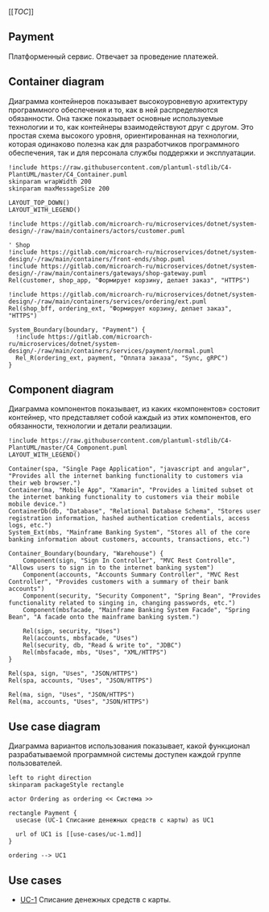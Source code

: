 [[_TOC_]]

## Payment
Платформенный сервис. 
Отвечает за проведение платежей.

## Container diagram
Диаграмма контейнеров показывает высокоуровневую архитектуру программного обеспечения и то, как в ней распределяются обязанности. Она также показывает основные используемые технологии и то, как контейнеры взаимодействуют друг с другом. Это простая схема высокого уровня, ориентированная на технологии, которая одинаково полезна как для разработчиков программного обеспечения, так и для персонала службы поддержки и эксплуатации.

```plantuml
!include https://raw.githubusercontent.com/plantuml-stdlib/C4-PlantUML/master/C4_Container.puml
skinparam wrapWidth 200
skinparam maxMessageSize 200

LAYOUT_TOP_DOWN()
LAYOUT_WITH_LEGEND()

!include https://gitlab.com/microarch-ru/microservices/dotnet/system-design/-/raw/main/containers/actors/customer.puml

' Shop
!include https://gitlab.com/microarch-ru/microservices/dotnet/system-design/-/raw/main/containers/front-ends/shop.puml
!include https://gitlab.com/microarch-ru/microservices/dotnet/system-design/-/raw/main/containers/gateways/shop-gateway.puml
Rel(customer, shop_app, "Формирует корзину, делает заказ", "HTTPS")

!include https://gitlab.com/microarch-ru/microservices/dotnet/system-design/-/raw/main/containers/services/ordering/ext.puml
Rel(shop_bff, ordering_ext, "Формирует корзину, делает заказ", "HTTPS")

System_Boundary(boundary, "Payment") {
  !include https://gitlab.com/microarch-ru/microservices/dotnet/system-design/-/raw/main/containers/services/payment/normal.puml
  Rel_R(ordering_ext, payment, "Оплата заказа", "Sync, gRPC")
}
```

## Component diagram
Диаграмма компонентов показывает, из каких «компонентов» состояит контейнер, что представляет собой каждый из этих компонентов, его обязанности, технологии и детали реализации.

```plantuml
!include https://raw.githubusercontent.com/plantuml-stdlib/C4-PlantUML/master/C4_Component.puml
LAYOUT_WITH_LEGEND()

Container(spa, "Single Page Application", "javascript and angular", "Provides all the internet banking functionality to customers via their web browser.")
Container(ma, "Mobile App", "Xamarin", "Provides a limited subset ot the internet banking functionality to customers via their mobile mobile device.")
ContainerDb(db, "Database", "Relational Database Schema", "Stores user registration information, hashed authentication credentials, access logs, etc.")
System_Ext(mbs, "Mainframe Banking System", "Stores all of the core banking information about customers, accounts, transactions, etc.")

Container_Boundary(boundary, "Warehouse") {
    Component(sign, "Sign In Controller", "MVC Rest Controlle", "Allows users to sign in to the internet banking system")
    Component(accounts, "Accounts Summary Controller", "MVC Rest Controller", "Provides customers with a summary of their bank accounts")
    Component(security, "Security Component", "Spring Bean", "Provides functionality related to singing in, changing passwords, etc.")
    Component(mbsfacade, "Mainframe Banking System Facade", "Spring Bean", "A facade onto the mainframe banking system.")

    Rel(sign, security, "Uses")
    Rel(accounts, mbsfacade, "Uses")
    Rel(security, db, "Read & write to", "JDBC")
    Rel(mbsfacade, mbs, "Uses", "XML/HTTPS")
}

Rel(spa, sign, "Uses", "JSON/HTTPS")
Rel(spa, accounts, "Uses", "JSON/HTTPS")

Rel(ma, sign, "Uses", "JSON/HTTPS")
Rel(ma, accounts, "Uses", "JSON/HTTPS")
```

## Use case diagram
Диаграмма вариантов использования показывает, какой функционал разрабатываемой программной системы доступен каждой группе пользователей.

```plantuml
left to right direction
skinparam packageStyle rectangle

actor Ordering as ordering << Система >>

rectangle Payment {
  usecase (UC-1 Списание денежных средств с карты) as UC1
  
  url of UC1 is [[use-cases/uc-1.md]]  
}

ordering --> UC1
```
## Use cases
- [UC-1](use-cases/uc-1.md) Списание денежных средств с карты.

